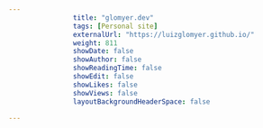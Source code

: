 ---
                title: "glomyer.dev"
                tags: [Personal site]
                externalUrl: "https://luizglomyer.github.io/"
                weight: 811
                showDate: false
                showAuthor: false
                showReadingTime: false
                showEdit: false
                showLikes: false
                showViews: false
                layoutBackgroundHeaderSpace: false
                ---

